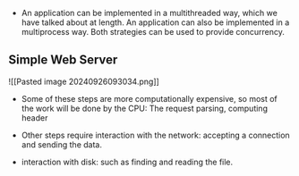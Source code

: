 
- An application can be implemented in a multithreaded way, which we have talked about at length. An application can also be implemented in a multiprocess way. Both strategies can be used to provide concurrency.
## Simple Web Server
![[Pasted image 20240926093034.png]]
- Some of these steps are more computationally expensive, so most of the work will be done by the CPU: The request parsing, computing header 

- Other steps require interaction with the network: accepting a connection and sending the data.

- interaction with disk: such as finding and reading the file.
